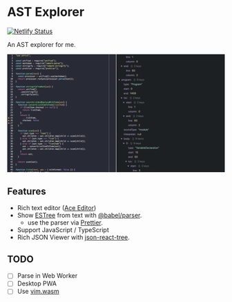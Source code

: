 # AST Explorer

[![Netlify Status](https://api.netlify.com/api/v1/badges/1cfd2d99-31b9-4988-ad6e-75589a920de8/deploy-status)](https://app.netlify.com/sites/ast-explorer/deploys)

An AST explorer for me.

![screenshot](./resources/screenshot.jpg)

## Features

-   Rich text editor ([Ace Editor](https://ace.c9.io))
-   Show [ESTree](https://github.com/estree/estree) from text with [@babel/parser](https://babeljs.io/docs/en/babel-parser).
    -   use the parser via [Prettier](https://prettier.io).
-   Support JavaScript / TypeScript
-   Rich JSON Viewer with [json-react-tree](https://www.npmjs.com/package/react-json-tree).

## TODO

-   [ ] Parse in Web Worker
-   [ ] Desktop PWA
-   [ ] Use [vim.wasm](https://github.com/rhysd/vim.wasm)
